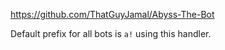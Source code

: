 https://github.com/ThatGuyJamal/Abyss-The-Bot

Default prefix for all bots is `a!` using this handler.
